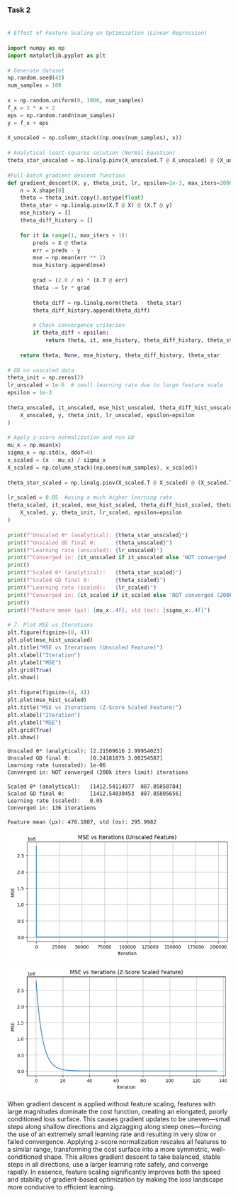 ### Task 2


```python

# Effect of Feature Scaling on Optimization (Linear Regression)

import numpy as np
import matplotlib.pyplot as plt

# Generate dataset
np.random.seed(42)
num_samples = 100

x = np.random.uniform(0, 1000, num_samples)
f_x = 3 * x + 2
eps = np.random.randn(num_samples)
y = f_x + eps

X_unscaled = np.column_stack((np.ones(num_samples), x))

# Analytical least-squares solution (Normal Equation)
theta_star_unscaled = np.linalg.pinv(X_unscaled.T @ X_unscaled) @ (X_unscaled.T @ y)

#Full-batch gradient descent function
def gradient_descent(X, y, theta_init, lr, epsilon=1e-3, max_iters=200000):
    n = X.shape[0]
    theta = theta_init.copy().astype(float)
    theta_star = np.linalg.pinv(X.T @ X) @ (X.T @ y)
    mse_history = []
    theta_diff_history = []

    for it in range(1, max_iters + 1):
        preds = X @ theta
        err = preds - y
        mse = np.mean(err ** 2)
        mse_history.append(mse)

        grad = (2.0 / n) * (X.T @ err)
        theta -= lr * grad

        theta_diff = np.linalg.norm(theta - theta_star)
        theta_diff_history.append(theta_diff)

        # Check convergence criterion
        if theta_diff < epsilon:
            return theta, it, mse_history, theta_diff_history, theta_star

    return theta, None, mse_history, theta_diff_history, theta_star

# GD on unscaled data
theta_init = np.zeros(2)
lr_unscaled = 1e-6  # small learning rate due to large feature scale
epsilon = 1e-3

theta_unscaled, it_unscaled, mse_hist_unscaled, theta_diff_hist_unscaled, theta_star_unscaled_calc = gradient_descent(
    X_unscaled, y, theta_init, lr_unscaled, epsilon=epsilon
)

# Apply z-score normalization and run GD
mu_x = np.mean(x)
sigma_x = np.std(x, ddof=0)
x_scaled = (x - mu_x) / sigma_x
X_scaled = np.column_stack((np.ones(num_samples), x_scaled))

theta_star_scaled = np.linalg.pinv(X_scaled.T @ X_scaled) @ (X_scaled.T @ y)

lr_scaled = 0.05  #using a much higher learning rate
theta_scaled, it_scaled, mse_hist_scaled, theta_diff_hist_scaled, theta_star_scaled_calc = gradient_descent(
    X_scaled, y, theta_init, lr_scaled, epsilon=epsilon
)

print(f"Unscaled θ* (analytical): {theta_star_unscaled}")
print(f"Unscaled GD final θ:      {theta_unscaled}")
print(f"Learning rate (unscaled): {lr_unscaled}")
print(f"Converged in: {it_unscaled if it_unscaled else 'NOT converged (200k iters limit)'} iterations")
print()
print(f"Scaled θ* (analytical):   {theta_star_scaled}")
print(f"Scaled GD final θ:        {theta_scaled}")
print(f"Learning rate (scaled):   {lr_scaled}")
print(f"Converged in: {it_scaled if it_scaled else 'NOT converged (200k iters limit)'} iterations")
print()
print(f"Feature mean (μx): {mu_x:.4f}, std (σx): {sigma_x:.4f}")

# 7. Plot MSE vs Iterations
plt.figure(figsize=(8, 4))
plt.plot(mse_hist_unscaled)
plt.title("MSE vs Iterations (Unscaled Feature)")
plt.xlabel("Iteration")
plt.ylabel("MSE")
plt.grid(True)
plt.show()

plt.figure(figsize=(8, 4))
plt.plot(mse_hist_scaled)
plt.title("MSE vs Iterations (Z-Score Scaled Feature)")
plt.xlabel("Iteration")
plt.ylabel("MSE")
plt.grid(True)
plt.show()


```

    Unscaled θ* (analytical): [2.21509616 2.99954023]
    Unscaled GD final θ:      [0.24181875 3.00254587]
    Learning rate (unscaled): 1e-06
    Converged in: NOT converged (200k iters limit) iterations
    
    Scaled θ* (analytical):   [1412.54114977  887.85858784]
    Scaled GD final θ:        [1412.54030453  887.85805656]
    Learning rate (scaled):   0.05
    Converged in: 136 iterations
    
    Feature mean (μx): 470.1807, std (σx): 295.9982
    


    
![png](task2_files/task2_1_1.png)
    



    
![png](task2_files/task2_1_2.png)
    


When gradient descent is applied without feature scaling, features with large magnitudes dominate the cost function, creating an elongated, poorly conditioned loss surface. This causes gradient updates to be uneven—small steps along shallow directions and zigzagging along steep ones—forcing the use of an extremely small learning rate and resulting in very slow or failed convergence. Applying z-score normalization rescales all features to a similar range, transforming the cost surface into a more symmetric, well-conditioned shape. This allows gradient descent to take balanced, stable steps in all directions, use a larger learning rate safely, and converge rapidly. In essence, feature scaling significantly improves both the speed and stability of gradient-based optimization by making the loss landscape more conducive to efficient learning.
